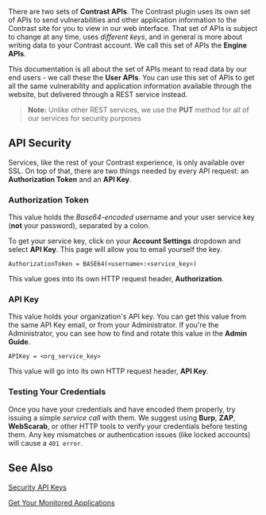 <!--
title: "Introduction To The Contrast REST API"
description: "Overview of the REST API"
-->

There are two sets of **Contrast APIs**. The Contrast plugin uses its own set of APIs to send vulnerabilities and other application information to the Contrast site for you to view in our web interface. That set of APIs is subject to change at any time, uses *different keys*, and in general is more about writing data to your Contrast account. We call this set of APIs the **Engine APIs**.

This documentation is all about the set of APIs meant to read data by our end users - we call these the **User APIs**. You can use this set of APIs to get all the same vulnerability and application information available through the website, but delivered through a REST service instead. 

>**Note:** Unlike other REST services, we use the **PUT** method for all of our services for security purposes

## API Security

Services, like the rest of your Contrast experience, is only available over SSL. On top of that, there are two things needed by every API request: an **Authorization Token** and an **API Key**.

### Authorization Token

This value holds the *Base64-encoded* username and your user service key (**not** your password), separated by a colon.

To get your service key, click on your **Account Settings** dropdown and select **API Key**. This page will allow you to email yourself the key.

```AuthorizationToken = BASE64(<username>:<service_key>)```

This value goes into its own HTTP request header, **Authorization**.

### API Key

This value holds your organization's API key. You can get this value from the same API Key email, or from your Administrator. If you're the Administrator, you can see how to find and rotate this value in the **Admin Guide**. 

```APIKey = <org_service_key>```

This value will go into its own HTTP request header, **API Key**.

### Testing Your Credentials

Once you have your credentials and have encoded them properly, try issuing a simple *service call* with them. We suggest using **Burp**, **ZAP**, **WebScarab**, or other HTTP tools to verify your credentials before testing them. Any key mismatches or authentication issues (like locked accounts) will cause a ```401 error```.

## See Also

[Security API Keys](admin_tsconfigset.html#key)

[Get Your Monitored Applications](dev_api1.html#monitor)
